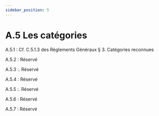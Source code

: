 ```yaml
---
sidebar_position: 5
---
```


# A.5 Les catégories

A.5.1 : Cf. C.5.1.3 des Règlements Généraux § 3. Catégories reconnues

A.5.2 : Réservé

A.5.3 :. Réservé

A.5.4 : Réservé

A.5.5 :. Réservé

A.5.6 : Réservé

A.5.7 : Réservé
